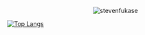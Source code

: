 <p align="center">
  <img
    align="center"
    src="https://github-readme-streak-stats.herokuapp.com/?user=stevenfukase&theme=highcontrast"
    alt="stevenfukase"
  />
</p>

  [![Top Langs](https://github-readme-stats.vercel.app/api/top-langs/?username=stevenfukase)](https://github.com/stevenfukase)
